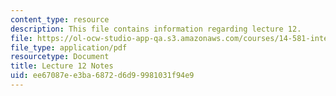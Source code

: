 ```yaml
---
content_type: resource
description: This file contains information regarding lecture 12.
file: https://ol-ocw-studio-app-qa.s3.amazonaws.com/courses/14-581-international-economics-i-spring-2013/ee67087ee3ba6872d6d99981031f94e9_MIT14_581S13_classnotes12.pdf
file_type: application/pdf
resourcetype: Document
title: Lecture 12 Notes
uid: ee67087e-e3ba-6872-d6d9-9981031f94e9
---
```

